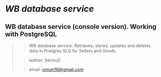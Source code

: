 
*WB database service*
====
WB database service (console version). Working with PostgreSQL
----

>> WB database service. 
> Retrieves, stores, updates and deletes data in Postgres SLQ for Sellers and Goods.
>
>> author: SeriouS 
>
>> email: onium16@gmail.com